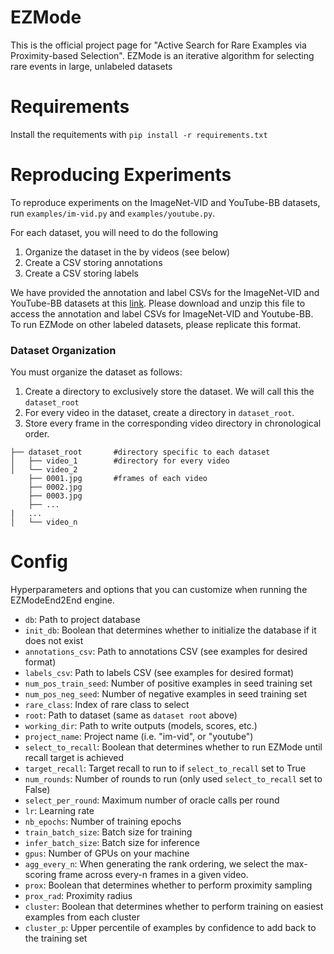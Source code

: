 # EZMode
This is the official project page for "Active Search for Rare Examples via Proximity-based Selection". EZMode is an iterative algorithm for selecting rare events in large, unlabeled datasets

# Requirements
Install the requitements with `pip install -r requirements.txt`

# Reproducing Experiments

To reproduce experiments on the ImageNet-VID and YouTube-BB datasets, run `examples/im-vid.py` and `examples/youtube.py`.

For each dataset, you will need to do the following
1. Organize the dataset in the by videos (see below)
2. Create a CSV storing annotations
3. Create a CSV storing labels

We have provided the annotation and label CSVs for the ImageNet-VID and YouTube-BB datasets at this [link](https://drive.google.com/file/d/1tWDviec-nzbJCxdYdQ4QFrhn3TrfUJOX/view?usp=sharing). Please download and unzip this file to access the annotation and label CSVs for ImageNet-VID and Youtube-BB. To run EZMode on other labeled datasets, please replicate this format. 

### Dataset Organization

You must organize the dataset as follows: 
1. Create a directory to exclusively store the dataset. We will call this the `dataset_root`
2. For every video in the dataset, create a directory in `dataset_root`. 
3. Store every frame in the corresponding video directory in chronological order. 

```
├── dataset_root	   #directory specific to each dataset
│   ├── video_1		   #directory for every video
│   └── video_2
	├── 0001.jpg	   #frames of each video
	├── 0002.jpg
	├── 0003.jpg
	├── ...
|	...
│   └── video_n
```

# Config

Hyperparameters and options that you can customize when running the EZModeEnd2End engine. 
* `db`: Path to project database
* `init_db`: Boolean that determines whether to initialize the database if it does not exist
* `annotations_csv`: Path to annotations CSV (see examples for desired format)
* `labels_csv`: Path to labels CSV (see examples for desired format)
* `num_pos_train_seed`: Number of positive examples in seed training set
* `num_pos_neg_seed`: Number of negative examples in seed training set
* `rare_class`: Index of rare class to select
* `root`: Path to dataset (same as `dataset root` above)
* `working_dir`: Path to write outputs (models, scores, etc.)
* `project_name`: Project name (i.e. "im-vid", or "youtube")
* `select_to_recall`: Boolean that determines whether to run EZMode until recall target is achieved
* `target_recall`: Target recall to run to if `select_to_recall` set to True
* `num_rounds`: Number of rounds to run (only used `select_to_recall` set to False)
* `select_per_round`: Maximum number of oracle calls per round
* `lr`: Learning rate
* `nb_epochs`: Number of training epochs
* `train_batch_size`: Batch size for training
* `infer_batch_size`: Batch size for inference
* `gpus`: Number of GPUs on your machine
* `agg_every_n`: When generating the rank ordering, we select the max-scoring frame across every-n frames in a given video. 
* `prox`: Boolean that determines whether to perform proximity sampling
* `prox_rad`: Proximity radius
* `cluster`: Boolean that determines whether to perform training on easiest examples from each cluster
* `cluster_p`: Upper percentile of examples by confidence to add back to the training set 

